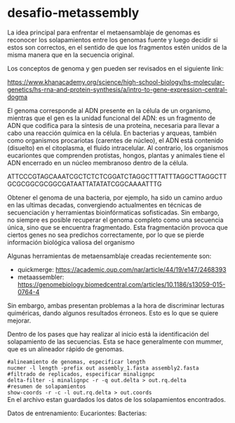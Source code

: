# desafio-metassembly

La idea principal para enfrentar el metaensamblaje de genomas es reconocer los solapamientos entre los genomas fuente y luego decidir si estos son correctos, en el sentido de que los fragmentos estén unidos de la misma manera que en la secuencia original.

Los conceptos de genoma y gen pueden ser revisados en el siguiente link: 

https://www.khanacademy.org/science/high-school-biology/hs-molecular-genetics/hs-rna-and-protein-synthesis/a/intro-to-gene-expression-central-dogma

El genoma corresponde al ADN presente en la célula de un organismo, mientras que el gen es la unidad funcional del ADN: es un fragmento de ADN que codifica para la síntesis de una proteína, necesaria para llevar a cabo una reacción química en la célula. En bacterias y arqueas, también como organismos procariotas (carentes de núcleo), el ADN está contenido (disuelto) en el citoplasma, el fluido intracelular. Al contrario, los organismos eucariontes que comprenden protistas, hongos, plantas y animales tiene el ADN encerrado en un núcleo membranoso dentro de la célula.

ATTCCCGTAGCAAATCGCTCTCTCGGATCTAGGCTTTATTTAGGCTTAGGCTTGCGCGGCGCGGCGATAATTATATATCGGCAAAATTTG

Obtener el genoma de una bacteria, por ejemplo, ha sido un camino arduo en las ultimas decadas, convergiendo actualmentes en técnicas de secuenciación y herramientas bioinfórmaticas sofisticadas. Sin embargo, no siempre es posible recuperar el genoma completo como una secuencia única, sino que se encuentra fragmentado. Esta fragmentación provoca que ciertos genes no sea predichos correctamente, por lo que se pierde información biológica valiosa del organismo

Algunas herramientas de metaensamblaje creadas recientemente son:
- quickmerge: https://academic.oup.com/nar/article/44/19/e147/2468393
- metaassembler: https://genomebiology.biomedcentral.com/articles/10.1186/s13059-015-0764-4

Sin embargo, ambas presentan problemas a la hora de discriminar lecturas quiméricas, dando algunos resultados érroneos. Esto es lo que se quiere mejorar.

Dentro de los pases que hay realizar al inicio está la identificación del solapamiento de las secuencias. Esta se hace generalmente con mummer, que es un alineador rápido de genomas.  
  
`#alineamiento de genomas, especificar length`  
`nucmer -l length -prefix out assembly_1.fasta assembly2.fasta`  
`#filtrado de replicados, especificar minalignpc`  
`delta-filter -i minalignpc -r -q out.delta > out.rq.delta`  
`#resumen de solapamientos`  
`show-coords -r -c -l out.rq.delta > out.coords`  
En el archivo estan guardados los datos de los solapamientos encontrados.

Datos de entrenamiento:
Eucariontes:
Bacterias:

